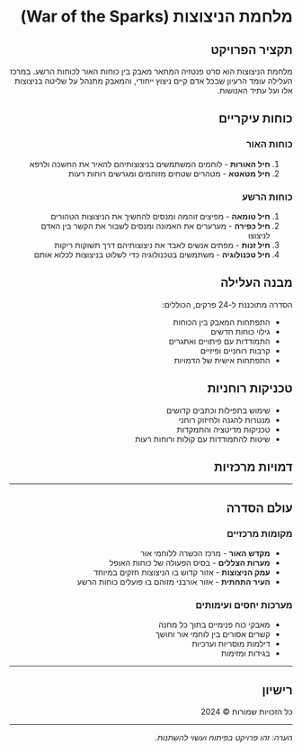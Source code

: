 <div dir="rtl">

# מלחמת הניצוצות (War of the Sparks)

## תקציר הפרויקט

מלחמת הניצוצות הוא סרט פנטזיה המתאר מאבק בין כוחות האור לכוחות הרשע. במרכז העלילה עומד הרעיון שבכל אדם קיים ניצוץ ייחודי, והמאבק מתנהל על שליטה בניצוצות אלו ועל עתיד האנושות.

## כוחות עיקריים

### כוחות האור

1. **חיל האורות** - לוחמים המשתמשים בניצוצותיהם להאיר את החשכה ולרפא
2. **חיל מטאטא** - מטהרים שטחים מזוהמים ומגרשים רוחות רעות

### כוחות הרשע

1. **חיל טומאה** - מפיצים זוהמה ומנסים להחשיך את הניצוצות הטהורים
2. **חיל כפירה** - מערערים את האמונה ומנסים לשבור את הקשר בין האדם לניצוצו
3. **חיל זנות** - מפתים אנשים לאבד את ניצוצותיהם דרך תשוקות ריקות
4. **חיל טכנולוגיה** - משתמשים בטכנולוגיה כדי לשלוט בניצוצות לכלוא אותם

## מבנה העלילה

הסדרה מתוכננת ל-24 פרקים, הכוללים:

- התפתחות המאבק בין הכוחות
- גילוי כוחות חדשים
- התמודדות עם פיתויים ואתגרים
- קרבות רוחניים ופיזיים
- התפתחות אישית של הדמויות

## טכניקות רוחניות

- שימוש בתפילות וכתבים קדושים
- מנטרות להגנה ולחיזוק רוחני
- טכניקות מדיטציה והתמקדות
- שיטות להתמודדות עם קולות ורוחות רעות

## דמויות מרכזיות

---

## עולם הסדרה

### מקומות מרכזיים

- **מקדש האור** - מרכז הכשרה ללוחמי אור
- **מערות הצללים** - בסיס הפעולה של כוחות האופל
- **עמק הניצוצות** - אזור קדוש בו הניצוצות חזקים במיוחד
- **העיר התחתית** - אזור אורבני מזוהם בו פועלים כוחות הרשע

### מערכות יחסים ועימותים

- מאבקי כוח פנימיים בתוך כל מחנה
- קשרים אסורים בין לוחמי אור וחושך
- דילמות מוסריות וערכיות
- בגידות ומזימות

---

## רישיון

כל הזכויות שמורות © 2024

---
*הערה: זהו פרויקט בפיתוח ועשוי להשתנות.*
</div>
